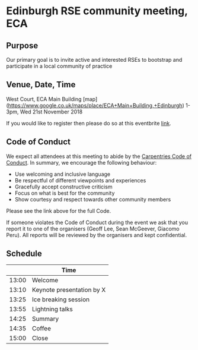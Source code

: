# Edinburgh RSE community meeting, ECA

## Purpose

Our primary goal is to invite active and interested RSEs to bootstrap
and participate in a local community of practice

## Venue, Date, Time

West Court, ECA Main Building [map] (https://www.google.co.uk/maps/place/ECA+Main+Building,+Edinburgh)
1-3pm, Wed 21st November 2018

If you would like to register then please do so at this eventbrite [link]( https://www.eventbrite.co.uk/myevent?eid=51879677512).
## Code of Conduct

We expect all attendees at this meeting to abide by the [Carpentries Code of Conduct](https://docs.carpentries.org/topic_folders/policies/code-of-conduct.html). In summary, we encourage the following behaviour:

* Use welcoming and inclusive language
* Be respectful of different viewpoints and experiences
* Gracefully accept constructive criticism
* Focus on what is best for the community
* Show courtesy and respect towards other community members

Please see the link above for the full Code.

If someone violates the Code of Conduct during the event we ask that you report it to one of the organisers (Geoff Lee, Sean McGeever, Giacomo Peru). All reports will be reviewed by the organisers and kept confidential.  

## Schedule

|      | Time | 
|------|------ |
|13:00 | Welcome |
|13:10 | Keynote presentation by X |
|13:25 | Ice breaking session |
|13:55 | Lightning talks |
|14:25 | Summary |
|14:35 | Coffee |
|15:00 | Close |

